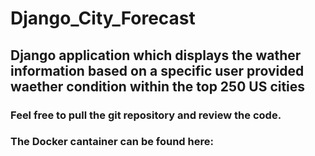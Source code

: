 # Django_City_Forecast 

## Django application which displays the wather information based on a specific user provided waether condition within the top 250 US cities

### Feel free to pull the git repository and review the code.
### The Docker cantainer can be found here: 